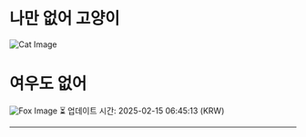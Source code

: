 
# 나만 없어 고양이

![Cat Image](https://cdn2.thecatapi.com/images/2s7.png)

# 여우도 없어
![Fox Image](https://randomfox.ca/images/109.jpg)
⏳ 업데이트 시간: 2025-02-15 06:45:13 (KRW)

---
